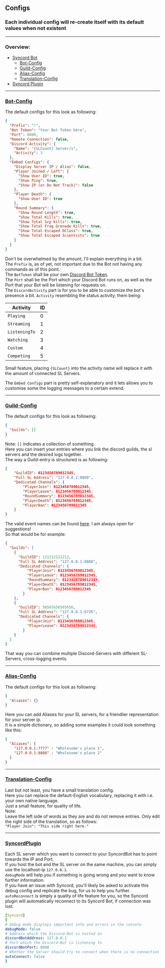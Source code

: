 ## Configs

### **Each individual config will re-create itself with its default values when not existent**  

---
### Overview:

- [Syncord Bot](Configs.md#)
  - [Bot-Config](Configs.md#Bot-Config)
  - [Guild-Config](Configs.md#Guild-Config)
  - [Alias-Config](Configs.md#Alias-Config)
  - [Translation-Config](Configs.md#Translation-Config)
- [Syncord Plugin](Configs.md#SyncordPlugin)

---

### [Bot-Config](#Bot-Config)

The default configs for this look as following:  

```json
{
  "Prefix": "!",
  "Bot Token": "Your Bot Token here",
  "Port": 8000,
  "Remote Connection": false,
  "Discord Activity": {
    "Name": "{SLCount} Server/s",
    "Activity": 3
  },
  "Embed Configs": {
    "Display Server IP / Alias": false,
    "Player Joined / Left": {
      "Show User ID": true,
      "Show Ping": true,
      "Show IP (or Do Not Track)": false
    },
    "Player Death": {
      "Show User ID": true
    },
    "Round Summary": {
      "Show Round Length": true,
      "Show Total Kills": true,
      "Show Total Scp Kills": true,
      "Show Total Frag Grenade Kills": true,
      "Show Total Escaped DClass": true,
      "Show Total Escaped Scientists": true
    }
  }
}
```

Don't be overwhelmed by the amount, I'll explain everything in a bit.  
The `Prefix` is, as of yet, not important due to the Bot not having any commands as of this point.  
The `BotToken` shall be your own [Discord Bot Token](https://discord.com/developers/).  
The `Port` shall be the Port which your Discord Bot runs on, as well as the Port that your Bot will be listening for requests on.  
The `DiscordActivity` part is for you to be able to customize the bot's presence a bit. `Activity` resembling the status activity, them being:  

Activity  |  ID
------------ | ------------ 
`Playing` | 0 
`Streaming` | 1 
`ListeningTo` | 2 
`Watching` | 3 
`Custom` | 4 
`Competing` | 5 

Small feature, placing `{SLCount}` into the activity name will replace it with the amount of connected SL Servers.  


The `Embed Configs` part is pretty self-explanatory and it lets allows you to customise some the logging messages to a certain extend.  

---

### [Guild-Config](#Guild-Config)

The default configs for this look as following:  

```json
{
  "Guilds": []
}
```

Note: `[]` indicates a collection of something.  
Here you can insert your entries where you link the discord guilds, the sl servers and the desired logs together.  
The way a Guild-entry is structured is as following:  

```json
{
    "GuildID": 0123456789012345,
    "Full SL Address": "127.0.0.1:8888",
    "Dedicated Channels": {
        "PlayerJoin": 0123456789012345,
        "PlayerLeave": 0123456789012345,
        "RoundSummary": 0123456789012345,
        "PlayerDeath": 0123456789012345,
        "PlayerBan": 0123456789012345
    }
}
```

The valid event names can be found [here](EventNames.md). I am always open for suggestions!  
So that would be for example:  

```json
{
  "Guilds": [
    {
      "GuildID": 121212121212,
      "Full SL Address": "127.0.0.1:8888",
      "Dedicated Channels": {
          "PlayerJoin": 0123456789012345,
          "PlayerLeave": 0123456789012345,
          "RoundSummary": 0123456789012345,
          "PlayerDeath": 0123456789012345,
          "PlayerBan": 0123456789012345
        }
    },
    {
      "GuildID": 56565656565656,
      "Full SL Address": "127.0.0.1:6726",
      "Dedicated Channels": {
          "PlayerJoin": 0123456789012345,
          "PlayerLeave": 0123456789012345,
        }
    }
  ]
}
```

That way you can combine multiple Discord-Servers with different SL-Servers, cross-logging events.  

---

### [Alias-Config](#Alias-Config)

The default configs for this look as following:  

```json
{
  "Aliases": {}
}
```

Here you can add Aliases for your SL servers, for a friendlier representation for your server ip.  
It is a simple dictionary, so adding some examples it could look something like this:  

```json
{
  "Aliases": {
    "127.0.0.1:7777" : "Wholesome's place 1",
    "127.0.0.1:8888" : "Wholesome's place 2"
  }
}
```

---

### [Translation-Config](#Translation-Config)

Last but not least, you have a small translation config.  
Here you can replace the default-English vocabulary, replacing it with i.e. your own native language.  
Just a small feature, for quality of life.  
Note:  
Leave the left side of words as they are and do not remove entries. Only edit the right side of the translation, so as follows:  
`"Player Join": "This side right here."`

---

### [SyncordPlugin](#SyncordPlugin)

Each SL server which you want to connect to your SyncordBot has to point towards the IP and Port.  
If you host the bot and the SL server on the same machine, you can simply use the localhost-ip `127.0.0.1`.  
`debugMode` will help you if something is going wrong and you want to know further information.  
If you have an issue with Syncord, you'll likely be asked to activate this debug config and replicate the bug, for us to help you further.  
`autoReconnect` is simply a quality of life feature for you, so the Syncord plugin will automatically reconnect to its Syncord Bot, if connection was lost.  

```yaml
[Syncord]
{
# Debug mode displays important info and errors in the console
debugMode: false
# Address which the Discord-Bot is hosted on
discordBotAddress: 127.0.0.1
# Port which the Discord-Bot is listening to
discordBotPort: 8000
# Whether the Server should try to connect when there is no connection
autoConnect: false
}
```

